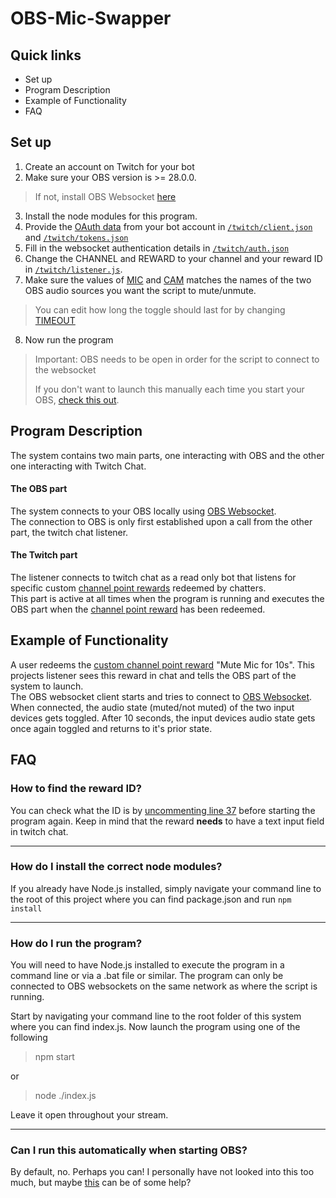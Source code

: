 # OBS-Mic-Swapper

## Quick links

- Set up
- Program Description
- Example of Functionality
- FAQ

## Set up

1. Create an account on Twitch for your bot
2. Make sure your OBS version is >= 28.0.0.  
> If not, install OBS Websocket [here](https://github.com/obsproject/obs-websocket/)
3. Install the node modules for this program.
4. Provide the <a href="https://dev.twitch.tv/docs/authentication/getting-tokens-oauth" target="_blank">OAuth data</a> from your bot account in <a href="https://github.com/Caisesiume/OBS-Mic-Swapper/blob/master/twitch/client.json" target="_blank">``/twitch/client.json``</a> and <a href="https://github.com/Caisesiume/OBS-Mic-Swapper/blob/master/twitch/tokens.json" target="_blank">``/twitch/tokens.json``</a>
5. Fill in the websocket authentication details in <a href="https://github.com/Caisesiume/OBS-Mic-Swapper/blob/master/obs/auth.json" target="_blank">``/twitch/auth.json``</a>
6. Change the CHANNEL and REWARD to your channel and your reward ID in [``/twitch/listener.js``](https://github.com/Caisesiume/OBS-Mic-Swapper/blob/master/twitch/listener.js#L4).
7. Make sure the values of <a href="https://github.com/Caisesiume/OBS-Mic-Swapper/blob/master/obs/obsclient.js#L9" target="_blank">MIC</a> and <a href="https://github.com/Caisesiume/OBS-Mic-Swapper/blob/master/obs/obsclient.js#L10" target="_blank">CAM</a> matches the names of the two OBS audio sources you want the script to mute/unmute.
> You can edit how long the toggle should last for by changing <a href="https://github.com/Caisesiume/OBS-Mic-Swapper/blob/master/obs/obsclient.js#L11" target="_blank">TIMEOUT</a>
8. Now run the program
> Important: OBS needs to be open in order for the script to connect to the websocket
> 
> If you don't want to launch this manually each time you start your OBS, <a href="https://stackoverflow.com/questions/20445599/auto-start-node-js-server-on-boot" target="_blank">check this out</a>.
## Program Description

The system contains two main parts, one interacting with OBS and the other one interacting with Twitch Chat.

#### The OBS part 

The system connects to your OBS locally using <a href="https://github.com/obsproject/obs-websocket/" target="_blank">OBS Websocket</a>. <br>
The connection to OBS is only first established upon a call from the other part, the twitch chat listener.

#### The Twitch part

The listener connects to twitch chat as a read only bot that listens for specific custom [channel point rewards](https://help.twitch.tv/s/article/channel-points-guide) redeemed by chatters. <br>
This part is active at all times when the program is running and executes the OBS part when the [channel point reward](https://help.twitch.tv/s/article/channel-points-guide) has been redeemed.

## Example of Functionality

A user redeems the [custom channel point reward](https://help.twitch.tv/s/article/channel-points-guide?language=en_US#managing) "Mute Mic for 10s".
This projects listener sees this reward in chat and tells the OBS part of the system to launch. 
<br> The OBS websocket client starts and tries to connect to <a href="https://github.com/obsproject/obs-websocket/" target="_blank">OBS Websocket</a>.
When connected, the audio state (muted/not muted) of the two input devices gets toggled. After 10 seconds, the input devices audio state gets once again toggled and returns to it's prior state.

## FAQ

### How to find the reward ID? 

You can check what the ID is by <a href="https://github.com/Caisesiume/OBS-Mic-Swapper/blob/master/twitch/listener.js#L37"> uncommenting line 37</a> before starting the program again. Keep in mind that the reward **needs** to have a text input field in twitch chat.

<hr>

### How do I install the correct node modules? 

If you already have Node.js installed, simply navigate your command line to the root of this project where you can find package.json and run `npm install`

<hr>

### How do I run the program?

You will need to have Node.js installed to execute the program in a command line or via a .bat file or similar. The program can only be connected to OBS websockets on the same network as where the script is running.

Start by navigating your command line to the root folder of this system where you can find index.js. Now launch the program using one of the following 
> npm start

or 

> node ./index.js

Leave it open throughout your stream.

<hr>

### Can I run this automatically when starting OBS? 

By default, no. Perhaps you can! I personally have not looked into this too much, but maybe <a href="https://stackoverflow.com/questions/20445599/auto-start-node-js-server-on-boot" target="_blank">this</a> can be of some help?
